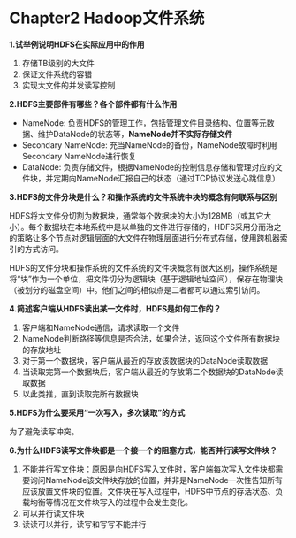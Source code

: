 # Chapter2 Hadoop文件系统

**1.试举例说明HDFS在实际应用中的作用**

1. 存储TB级别的大文件
2. 保证文件系统的容错
3. 实现大文件的并发读写控制

**2.HDFS主要部件有哪些？各个部件都有什么作用**

- NameNode: 负责HDFS的管理工作，包括管理文件目录结构、位置等元数据、维护DataNode的状态等，**NameNode并不实际存储文件**
- Secondary NameNode: 充当NameNode的备份，NameNode故障时利用Secondary NameNode进行恢复
- DataNode: 负责存储文件，根据NameNode的控制信息存储和管理对应的文件块，并定期向NameNode汇报自己的状态（通过TCP协议发送心跳信息）

**3.HDFS的文件分块是什么？和操作系统的文件系统中块的概念有何联系与区别**

HDFS将大文件分切割为数据块，通常每个数据块的大小为128MB（或其它大小）。每个数据块在本地系统中是以单独的文件进行存储的，HDFS采用分而治之的策略让多个节点对逻辑层面的大文件在物理层面进行分布式存储，使用跨机器索引的方式访问。

HDFS的文件分块和操作系统的文件系统的文件块概念有很大区别，操作系统是将“块”作为一个单位，把文件切分为逻辑块（基于逻辑地址空间），保存在物理块（被划分的磁盘空间）中。他们之间的相似点是二者都可以通过索引访问。

**4.简述客户端从HDFS读出某一文件时，HDFS是如何工作的？**

1. 客户端和NameNode通信，请求读取一个文件
2. NameNode判断路径等信息是否合法，如果合法，返回这个文件所有数据块的存放地址
3. 对于第一个数据块，客户端从最近的存放该数据块的DataNode读取数据
4. 当读取完第一个数据块后，客户端从最近的存放第二个数据块的DataNode读取数据
5. 以此类推，直到读取完所有数据块

**5.HDFS为什么要采用“一次写入，多次读取”的方式**

为了避免读写冲突。

**6.为什么HDFS读写文件块都是一个接一个的阻塞方式，能否并行读写文件块？**

1. 不能并行写文件块：原因是向HDFS写入文件时，客户端每次写入文件块都需要询问NameNode该文件块存放的位置，并非是NameNode一次性告知所有应该放置文件块的位置。文件块在写入过程中，HDFS中节点的存活状态、负载均衡等情况在文件块写入的过程中会发生变化。
2. 可以并行读文件块
3. 读读可以并行，读写和写写不能并行
